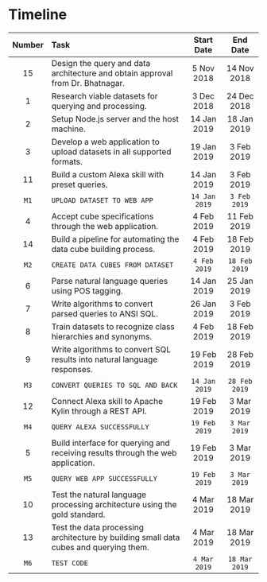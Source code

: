 # Timeline

| Number | Task | Start Date | End Date |
|:------:|:-----|:----------:|:--------:|
|15| Design the query and data architecture and obtain approval from Dr. Bhatnagar. | 5 Nov 2018 | 14 Nov 2018 |
|1| Research viable datasets for querying and processing. | 3 Dec 2018 | 24 Dec 2018 |
|2| Setup Node.js server and the host machine. | 14 Jan 2019 | 18 Jan 2019 |
|3| Develop a web application to upload datasets in all supported formats. | 19 Jan 2019 | 3 Feb 2019 |
|11| Build a custom Alexa skill with preset queries. | 14 Jan 2019 | 3 Feb 2019 |
|`M1`| `UPLOAD DATASET TO WEB APP` | `14 Jan 2019` | `3 Feb 2019` |
|4| Accept cube specifications through the web application. | 4 Feb 2019 | 11 Feb 2019 |
|14| Build a pipeline for automating the data cube building process. | 4 Feb 2019 | 18 Feb 2019 |
|`M2`| `CREATE DATA CUBES FROM DATASET` | `4 Feb 2019` | `18 Feb 2019` |
|6| Parse natural language queries using POS tagging. | 14 Jan 2019 | 25 Jan 2019 |
|7| Write algorithms to convert parsed queries to ANSI SQL. | 26 Jan 2019 | 3 Feb 2019 |
|8| Train datasets to recognize class hierarchies and synonyms. | 4 Feb 2019 | 18 Feb 2019 |
|9| Write algorithms to convert SQL results into natural language responses. | 19 Feb 2019 | 28 Feb 2019 |
|`M3`| `CONVERT QUERIES TO SQL AND BACK` | `14 Jan 2019` | `28 Feb 2019` |
|12| Connect Alexa skill to Apache Kylin through a REST API. | 19 Feb 2019 | 3 Mar 2019 |
|`M4`| `QUERY ALEXA SUCCESSFULLY` | `19 Feb 2019` | `3 Mar 2019` |
|5| Build interface for querying and receiving results through the web application. | 19 Feb 2019 | 3 Mar 2019 |
|`M5`| `QUERY WEB APP SUCCESSFULLY` | `19 Feb 2019` | `3 Mar 2019` |
|10| Test the natural language processing architecture using the gold standard. | 4 Mar 2019 | 18 Mar 2019 |
|13| Test the data processing architecture by building small data cubes and querying them. | 4 Mar 2019 | 18 Mar 2019 |
|`M6`| `TEST CODE` | `4 Mar 2019` | `18 Mar 2019` |
